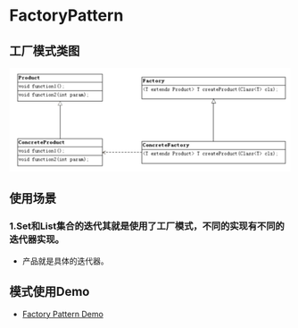 # FactoryPattern

## 工厂模式类图
![FactoryPattern](./factorypattern.png)

## 使用场景
### 1.Set和List集合的迭代其就是使用了工厂模式，不同的实现有不同的迭代器实现。
* 产品就是具体的迭代器。

## 模式使用Demo
* [Factory Pattern Demo](https://github.com/halohoop/Halohoop_Code_Schools_New/tree/android_java_design_patterns/Design_Patterns/factory_pattern/FactoryPattern)